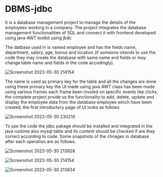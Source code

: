 # DBMS-jdbc
It is a database management project to manage the details of the employees working in a company. The project integrates the database management functionalities of SQL and connect it with frontend developed using java AWT toolkit using jbdc

The datbase used in is named employee and has the fields name, department, salary, age, bonus and location (if someone intends to use the code they may create the database with same name and fields or may change table name and fields in the code accodingly).

![Screenshot 2023-05-30 214154](https://github.com/Jack16681/DBMS-jdbc/assets/140252991/bf326e50-c456-42cc-b353-b8c66e9d8dc6)

The name is used as primary key for the table and all the changes are done using these primary key the UI made using java AWT class has been made using various frames each frame been involed on specific events like clicks, the complete project prvide us the functionality to add, delete, update and display the employee data from the database employee which have been created, the first introductory page of UI looks as follows

![Screenshot 2023-05-30 230210](https://github.com/Jack16681/DBMS-jdbc/assets/140252991/b47842ac-bd0c-4e68-babc-04b79b42f6fd)

To use the code the jdbc pakage should be installed and integrated in the java runtime also mysql table and its content should be checked if are they correct according to code. Some snapshots of the chnages in database after each operation are as follows.

![Screenshot 2023-05-30 213928](https://github.com/Jack16681/DBMS-jdbc/assets/140252991/1247ceff-8d85-4bd5-8dd6-af14c785d41b)

![Screenshot 2023-05-30 214154](https://github.com/Jack16681/DBMS-jdbc/assets/140252991/e56baa72-32e7-44dd-8712-2b83c9863da0)

![Screenshot 2023-05-30 213834](https://github.com/Jack16681/DBMS-jdbc/assets/140252991/13f92916-d16a-4b59-b069-ac9f7185e30c)
